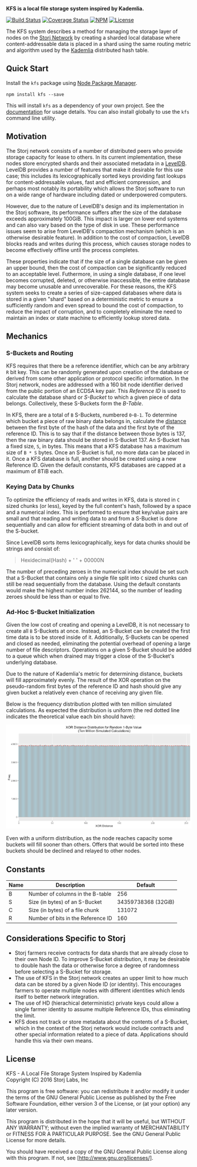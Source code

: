 **KFS is a local file storage system inspired by Kademlia.**

[![Build Status](https://img.shields.io/travis/Storj/kfs.svg?style=flat-square)](https://travis-ci.org/Storj/kfs)
[![Coverage Status](https://img.shields.io/coveralls/Storj/kfs.svg?style=flat-square)](https://coveralls.io/r/Storj/kfs)
[![NPM](https://img.shields.io/npm/v/kfs.svg?style=flat-square)](https://www.npmjs.com/package/kfs)
[![License](https://img.shields.io/badge/license-GPL3.0-blue.svg?style=flat-square)](https://raw.githubusercontent.com/storj/kfs/master/LICENSE)

The KFS system describes a method for managing the storage layer of nodes on 
the [Storj Network] by creating a sharded local database where 
content-addressable data is placed in a shard using the same routing metric
and algorithm used by the [Kademlia] distributed hash table.

Quick Start
-----------

Install the `kfs` package using [Node Package Manager].

```
npm install kfs --save
```

This will install `kfs` as a dependency of your own project. See the 
[documentation](https://storj.github.io/kfs/) for usage details. You can also install globally to 
use the `kfs` command line utility.

Motivation
----------

The Storj network consists of a number of distributed peers who provide 
storage capacity for lease to others. In its current implementation, these 
nodes store encrypted shards and their associated metadata in a [LevelDB]. 
LevelDB provides a number of features that make it desirable for this use 
case; this includes its lexicographically sorted keys providing fast lookups 
for content-addressable values, fast and efficient compression, and perhaps 
most notably its portability which allows the Storj software to run on a 
wide range of hardware including dated or underpowered computers.

However, due to the nature of LevelDB's design and its implementation in 
the Storj software, its performance suffers after the size of the database 
exceeds approximately 100GiB. This impact is larger on lower end systems and 
can also vary based on the type of disk in use. These performance issues seem 
to arise from LevelDB's compaction mechanism (which is an otherwise desirable 
feature). In addition to the cost of compaction, LevelDB blocks reads and 
writes during this process, which causes storage nodes to become effectively 
offline until the process completes. 

These properties indicate that if the size of a single database can be given an 
upper bound, then the cost of compaction can be significantly reduced to an 
acceptable level. Futhermore, in using a single database, if one level becomes 
corrupted, deleted, or otherwise inaccessible, the entire database may become 
unusable and unrecoverable. For these reasons, the KFS system seeks to create 
a series of size-capped databases where data is stored in a given "shard" 
based on a deterministic metric to ensure a sufficiently random and even 
spread to bound the cost of compaction, to reduce the impact of corruption, and 
to completely eliminate the need to maintain an index or state machine to
efficiently lookup stored data.

Mechanics
---------

### S-Buckets and Routing

KFS requires that there be a reference identifier, which can be any arbitrary 
`R` bit key. This can be randomly generated upon creation of the database or 
derived from some other application or protocol specific information. In the 
Storj network, nodes are addressed with a 160 bit node identifier derived from 
the public portion of an ECDSA key pair. This *Reference ID* is used to 
calculate the database shard or *S-Bucket* to which a given piece of data 
belongs. Collectively, these S-Buckets form the *B-Table*.

In KFS, there are a total of `B` S-Buckets, numbered `0`-`B-1`. To determine 
which bucket a piece of raw binary data belongs in, calculate the [distance] 
between the first byte of the hash of the data and the first byte of the 
reference ID. This is to say that if the distance between those bytes is 137, 
then the raw binary data should be stored in S-Bucket 137. An S-Bucket has a 
fixed size, `S`, in bytes. This means that a KFS database has a maximum size of 
`B * S` bytes. Once an S-Bucket is full, no more data can be placed in it. Once 
a KFS database is full, another should be created using a new Reference ID. 
Given the default constants, KFS databases are capped at a maximum of 8TiB each.

### Keying Data by Chunks

To optimize the efficiency of reads and writes in KFS, data is stored in `C` 
sized chunks (or less), keyed by the full content's hash, followed by a 
space and a numerical index. This is performed to ensure that key/value pairs 
are small and that reading and writing data to and from a S-Bucket is done 
sequentially and can allow for efficient streaming of data both in and out of 
the S-bucket.

Since LevelDB sorts items lexicographically, keys for data chunks should be 
strings and consist of:

> Hexidecimal(Hash) + ' ' + 00000N

The number of preceding zeroes in the numerical index should be set such that 
a S-Bucket that contains only a single file split into `C` sized chunks  can 
still be read sequentially from the database. Using the default constants 
would make the highest number index 262144, so the number of leading zeroes 
should be less than or equal to five.

### Ad-Hoc S-Bucket Initialization

Given the low cost of creating and opening a LevelDB, it is not necessary to 
create all `B` S-Buckets at once. Instead, an S-Bucket can be created the first 
time data is to be stored inside of it. Additionally, S-Buckets can be opened 
and closed as needed, eliminating the potential overhead of opening a large 
number of file descriptors. Operations on a given S-Bucket should be added to 
a queue which when drained may trigger a close of the S-Bucket's underlying 
database.

Due to the nature of Kademlia's metric for determining distance, buckets will
fill approximately evenly. The result of the XOR operation on the pseudo-random 
first bytes of the reference ID and hash should give any given bucket a
relatively even chance of receiving any given file. 
 
Below is the frequency distribution plotted with ten million simulated calculations.
As expected the distribution is uniform (the red dotted line indicates the theoretical
value each bin should have): 

![Frequency Distribution](doc/img/xor-metric-distribution.png)

Even with a uniform distribution, as the node reaches capacity some buckets will fill sooner than others. 
Offers that would be sorted into these buckets should be declined and relayed to other nodes.

Constants
---------

| Name | Description                        | Default               |
|------|------------------------------------|-----------------------|
| B    | Number of columns in the B-table   | 256                   |
| S    | Size (in bytes) of an S-Bucket     | 34359738368 (32GiB)   |
| C    | Size (in bytes) of a file chunk    | 131072                |
| R    | Number of bits in the Reference ID | 160                   |

Considerations Specific to Storj
--------------------------------

* Storj farmers receive contracts for data shards that are already close to 
  their own Node ID. To improve S-Bucket distribution, it may be desirable to 
  double hash the data or otherwise force a degree of randomness before 
  selecting a S-Bucket for storage.
* The use of KFS in the Storj network creates an upper limit to how much data 
  can be stored by a given Node ID (or identity). This encourages farmers to 
  operate multiple nodes with different identities which lends itself to better 
  network integration.
* The use of HD (hierachical deterministic) private keys could allow a single 
  farmer identity to assume multiple Reference IDs, thus eliminating the limit.
* KFS does not track or store metadata about the contents of a S-Bucket, which 
  in the context of the Storj network would include contracts and other special 
  information related to a piece of data. Applications should handle this via 
  their own means.

License
-------

KFS - A Local File Storage System Inspired by Kademlia  
Copyright (C) 2016 Storj Labs, Inc

This program is free software: you can redistribute it and/or modify
it under the terms of the GNU General Public License as published by
the Free Software Foundation, either version 3 of the License, or
(at your option) any later version.

This program is distributed in the hope that it will be useful,
but WITHOUT ANY WARRANTY; without even the implied warranty of
MERCHANTABILITY or FITNESS FOR A PARTICULAR PURPOSE.  See the
GNU General Public License for more details.

You should have received a copy of the GNU General Public License
along with this program.  If not, see [http://www.gnu.org/licenses/].

[Kademlia]: https://en.wikipedia.org/wiki/Kademlia "Kademlia"
[Storj Network]: https://storj.io "Storj Labs"
[LevelDB]: http://leveldb.org/ "LevelDB"
[distance]: https://en.wikipedia.org/wiki/Kademlia#Routing_tables
[Node Package Manager]: https://npmjs.org "Node Package Manager"
[documentation]: http://bookch.in/kfs/ "Package Documentation"

